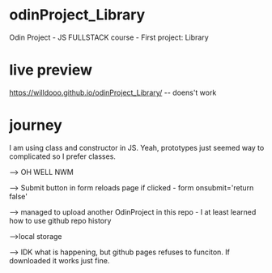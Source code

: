 # odinProject_Library
Odin Project - JS FULLSTACK course - First project: Library
# live preview
https://willdooo.github.io/odinProject_Library/
-- doens't work

# journey

I am using class and constructor in JS.
Yeah, prototypes just seemed way to complicated so I prefer classes.

--> OH WELL NWM

--> Submit button in form reloads page if clicked - form onsubmit='return false'

--> managed to upload another OdinProject in this repo - I at least learned how to use github repo history

-->local storage 

--> IDK what is happening, but github pages refuses to funciton. If downloaded it works just fine.
